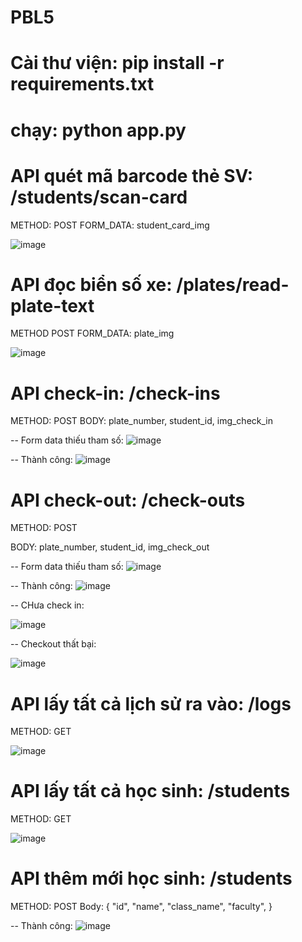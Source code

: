 # PBL5
# Cài thư viện: pip install -r requirements.txt
# chạy: python app.py

# API quét mã barcode thẻ SV: /students/scan-card
METHOD: POST
FORM_DATA: student_card_img

![image](https://user-images.githubusercontent.com/93651748/232287571-49f0025a-1ba3-4334-a4f9-5354b2afea03.png)


# API đọc biển số xe: /plates/read-plate-text
METHOD POST
FORM_DATA: plate_img

![image](https://user-images.githubusercontent.com/93651748/232288098-6901e7e8-6eec-4e7c-b46e-7589c816f704.png)


# API check-in: /check-ins
METHOD: POST
BODY: plate_number, student_id, img_check_in

-- Form data thiếu tham số:
![image](https://user-images.githubusercontent.com/93651748/230785693-17bfb386-ad1c-4d99-96f2-14ac01679912.png)

-- Thành công:
![image](https://user-images.githubusercontent.com/93651748/232286912-74b3380f-6908-40c0-b561-2c2264941fe3.png)


# API check-out: /check-outs
METHOD: POST

BODY: plate_number, student_id, img_check_out

-- Form data thiếu tham số:
![image](https://user-images.githubusercontent.com/93651748/230785693-17bfb386-ad1c-4d99-96f2-14ac01679912.png)

-- Thành công:
![image](https://user-images.githubusercontent.com/93651748/232287137-af1a1c76-ae04-47bd-82f3-b048c9df39ab.png)

-- CHưa check in:

![image](https://user-images.githubusercontent.com/93651748/230786609-320e73c9-6fa9-4230-beb9-be840f868979.png)

-- Checkout thất bại:

![image](https://user-images.githubusercontent.com/93651748/230786637-0a62c5cc-e67a-4e17-ac98-899ce3402b66.png)


# API lấy tất cả lịch sử ra vào: /logs
METHOD: GET

![image](https://user-images.githubusercontent.com/93651748/232287361-52ea8ad1-551a-4f97-aa49-1a1816531e56.png)


# API lấy tất cả học sinh: /students
METHOD: GET

![image](https://user-images.githubusercontent.com/93651748/230786720-659d2726-3207-495e-a9ac-a1726938d42e.png)


# API thêm mới học sinh: /students
METHOD: POST
Body:
    {
        "id",
        "name",
        "class_name",
        "faculty",
    }
    
 -- Thành công:
![image](https://user-images.githubusercontent.com/93651748/232287415-46a76a02-b058-44c0-b41d-b16f95989264.png)


